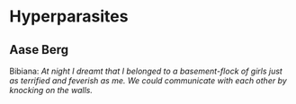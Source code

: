 # Hyperparasites
## Aase Berg
Bibiana:
 _At night I dreamt that I belonged to a basement-flock of girls just as_
 _terrified and feverish as me. We could communicate with each other by_
 _knocking on the walls._